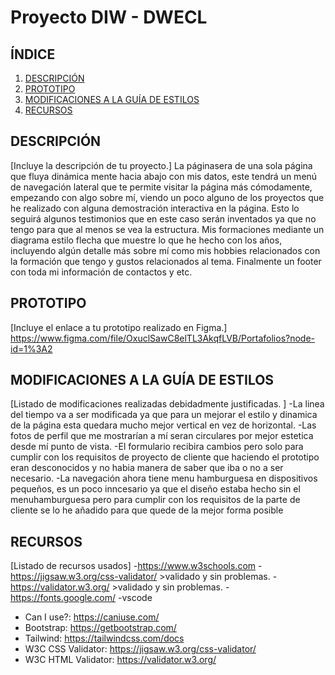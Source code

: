 # Proyecto DIW - DWECL

## ÍNDICE   
1. [DESCRIPCIÓN](#id1)
2. [PROTOTIPO](#id2)
3. [MODIFICACIONES A LA GUÍA DE ESTILOS](#id3)
4. [RECURSOS](#id4)

## DESCRIPCIÓN<a name="id1"></a>
[Incluye la descripción de tu proyecto.]
La páginasera de una sola página que fluya dinámica mente hacia
abajo con mis datos, este tendrá un menú de navegación lateral que te permite
visitar la página más cómodamente, empezando con algo sobre mí, viendo un poco alguno
de los proyectos que he realizado con alguna demostración interactiva en la página. Esto lo
seguirá algunos testimonios que en este caso serán inventados ya que no tengo para que al
menos se vea la estructura.
Mis formaciones mediante un diagrama estilo flecha que muestre lo
que he hecho con los años, incluyendo algún detalle más sobre mí como mis hobbies
relacionados con la formación que tengo y gustos relacionados al tema.
Finalmente un footer con toda mi información de contactos y etc.


## PROTOTIPO<a name="id2"></a>
[Incluye el enlace a tu prototipo realizado en Figma.]
https://www.figma.com/file/OxuclSawC8elTL3AkqfLVB/Portafolios?node-id=1%3A2

## MODIFICACIONES A LA GUÍA DE ESTILOS<a name="id3"></a>
[Listado de modificaciones realizadas debidadmente justificadas. ]
-La linea del tiempo va a ser modificada ya que para un mejorar el estilo y
 dinamica de la página esta quedara mucho mejor vertical en vez de horizontal.
-Las fotos de perfil que me mostrarían a mí seran circulares por mejor estetica 
 desde mí punto de vista.
-El formulario recibira cambios pero solo para cumplir con los requisitos de proyecto
 de cliente que haciendo el prototipo eran desconocidos y no habia manera de saber
 que iba o no a ser necesario.
-La navegación ahora tiene menu hamburguesa en dispositivos pequeños, es un poco inncesario
 ya que el diseño estaba hecho sin el menuhamburguesa pero para cumplir con los requisitos
 de la parte de cliente se lo he añadido para que quede de la mejor forma posible

## RECURSOS<a name="id4"></a>
[Listado de recursos usados]
-https://www.w3schools.com
-https://jigsaw.w3.org/css-validator/
    >validado y sin problemas.
-https://validator.w3.org/
    >validado y sin problemas.
-https://fonts.google.com/
-vscode



- Can I use?: https://caniuse.com/
- Bootstrap: https://getbootstrap.com/
- Tailwind: https://tailwindcss.com/docs
- W3C CSS Validator: https://jigsaw.w3.org/css-validator/
- W3C HTML Validator: https://validator.w3.org/
